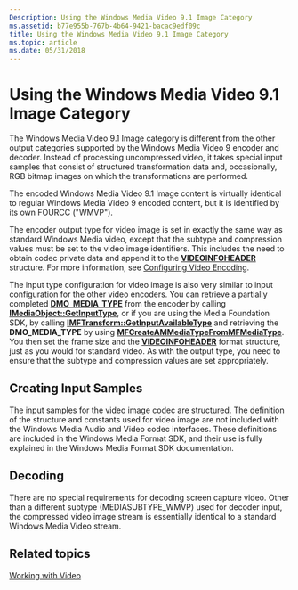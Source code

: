 ```yaml
---
Description: Using the Windows Media Video 9.1 Image Category
ms.assetid: b77e955b-767b-4b64-9421-bacac9edf09c
title: Using the Windows Media Video 9.1 Image Category
ms.topic: article
ms.date: 05/31/2018
---
```


# Using the Windows Media Video 9.1 Image Category

The Windows Media Video 9.1 Image category is different from the other output categories supported by the Windows Media Video 9 encoder and decoder. Instead of processing uncompressed video, it takes special input samples that consist of structured transformation data and, occasionally, RGB bitmap images on which the transformations are performed.

The encoded Windows Media Video 9.1 Image content is virtually identical to regular Windows Media Video 9 encoded content, but it is identified by its own FOURCC ("WMVP").

The encoder output type for video image is set in exactly the same way as standard Windows Media video, except that the subtype and compression values must be set to the video image identifiers. This includes the need to obtain codec private data and append it to the [**VIDEOINFOHEADER**](https://msdn.microsoft.com/library/Dd407325(v=VS.85).aspx) structure. For more information, see [Configuring Video Encoding](configuringvideoencoding.md).

The input type configuration for video image is also very similar to input configuration for the other video encoders. You can retrieve a partially completed [**DMO\_MEDIA\_TYPE**](https://msdn.microsoft.com/library/Dd375504(v=VS.85).aspx) from the encoder by calling [**IMediaObject::GetInputType**](https://msdn.microsoft.com/library/Dd406952(v=VS.85).aspx), or if you are using the Media Foundation SDK, by calling [**IMFTransform::GetInputAvailableType**](/windows/desktop/api/mftransform/nf-mftransform-imftransform-getinputavailabletype) and retrieving the **DMO\_MEDIA\_TYPE** by using [**MFCreateAMMediaTypeFromMFMediaType**](/windows/desktop/api/mfapi/nf-mfapi-mfcreateammediatypefrommfmediatype). You then set the frame size and the [**VIDEOINFOHEADER**](https://msdn.microsoft.com/library/Dd407325(v=VS.85).aspx) format structure, just as you would for standard video. As with the output type, you need to ensure that the subtype and compression values are set appropriately.

## Creating Input Samples

The input samples for the video image codec are structured. The definition of the structure and constants used for video image are not included with the Windows Media Audio and Video codec interfaces. These definitions are included in the Windows Media Format SDK, and their use is fully explained in the Windows Media Format SDK documentation.

## Decoding

There are no special requirements for decoding screen capture video. Other than a different subtype (MEDIASUBTYPE\_WMVP) used for decoder input, the compressed video image stream is essentially identical to a standard Windows Media Video stream.

## Related topics

<dl> <dt>

[Working with Video](workingwithvideo.md)
</dt> </dl>

 

 



